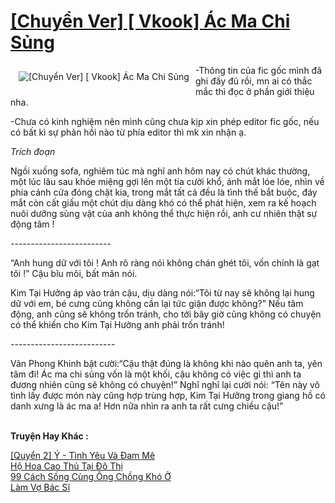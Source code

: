<a href="https://utruyen.com/chuyen-ver-vkook-ac-ma-chi-sung/22167/" title="[Chuyển Ver] [ Vkook] Ác Ma Chi Sủng"><h1>[Chuyển Ver] [ Vkook] Ác Ma Chi Sủng</h1></a><div style="display:table"><img align="right" style="float: left; padding: 10px;" src="https://utruyen.com/images/story/200x260/chuyen-ver-vkook-ac-ma-chi-sung.jpg" alt="[Chuyển Ver] [ Vkook] Ác Ma Chi Sủng">-Thông tin của fic gốc mình đã ghi đầy đủ rồi, mn ai có thắc mắc thì đọc ở phần giới thiệu nha.<p></p> -Chưa có kinh nghiệm nên mình cũng chưa kịp xin phép editor fic gốc, nếu có bất kì sự phản hồi nào từ phía editor thì mk xin nhận ạ. <p></p> *Trích đoạn*<p></p> Ngồi xuống sofa, nghiêm túc mà nghĩ anh hôm nay có chút khác thường, một lúc lâu sau khóe miệng gợi lên một tia cười khổ, ánh mắt lóe lóe, nhìn về phía cánh cửa đóng chặt kia, trong mắt tất cả đều là tình thế bắt buộc, đáy mắt còn cất giấu một chút dịu dàng khó có thể phát hiện, xem ra kế hoạch nuôi dưỡng sủng vật của anh không thể thực hiện rồi, anh cư nhiên thật sự động tâm !<p></p> -------------------------<p></p> “Anh hung dữ với tôi ! Anh rõ ràng nói không chán ghét tôi, vốn chính là gạt tôi !” Cậu bĩu môi, bất mãn nói.<p></p>Kim Tại Hưởng áp vào trán cậu, dịu dàng nói:“Tôi từ nay sẽ không lại hung dữ với em, bé cưng cũng không cần lại tức giận được không?” Nếu tâm động, anh cũng sẽ không trốn tránh, cho tới bây giờ cũng không có chuyện có thể khiến cho Kim Tại Hưởng anh phải trốn tránh!<p></p> --------------------------<p></p>Vân Phong Khinh bật cười:“Cậu thật đúng là không khi nào quên anh ta, yên tâm đi! Ác ma chi sủng vốn là một khối, cậu không có việc gì thì anh ta đương nhiên cũng sẽ không có chuyện!” Nghĩ nghĩ lại cười nói: “Tên này vô tình lấy được món này cũng hợp trùng hợp, Kim Tại Hưởng trong giang hồ có danh xưng là ác ma a! Hơn nữa nhìn ra anh ta rất cưng chiều cậu!”</div><p><br><b>Truyện Hay Khác :</b></p><a href="https://utruyen.com/quyen-2-y-tinh-yeu-va-dam-me/16500/" alt="[Quyển 2] Ý - Tình Yêu Và Đam Mê">[Quyển 2] Ý - Tình Yêu Và Đam Mê</a><br/><a href="https://github.com/quanluxury/truyenhot/tree/master/truyenhay/486/" alt="Hộ Hoa Cao Thủ Tại Đô Thị">Hộ Hoa Cao Thủ Tại Đô Thị</a><br/><a href="https://github.com/quanluxury/ngontinh_sac/tree/master/truyenhay/17662/" alt="99 Cách Sống Cùng Ông Chồng Khó Ở">99 Cách Sống Cùng Ông Chồng Khó Ở</a><br/><a href="https://github.com/quanluxury/truyenhot/tree/master/truyenhay/19179/" alt="Làm Vợ Bác Sĩ">Làm Vợ Bác Sĩ</a><br/>